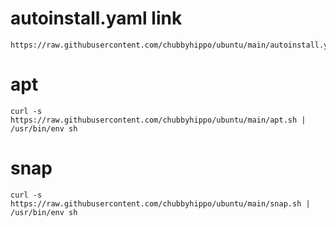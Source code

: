 # autoinstall.yaml link
```
https://raw.githubusercontent.com/chubbyhippo/ubuntu/main/autoinstall.yaml
```
# apt
```
curl -s https://raw.githubusercontent.com/chubbyhippo/ubuntu/main/apt.sh | /usr/bin/env sh
```
# snap
```
curl -s https://raw.githubusercontent.com/chubbyhippo/ubuntu/main/snap.sh | /usr/bin/env sh
```
